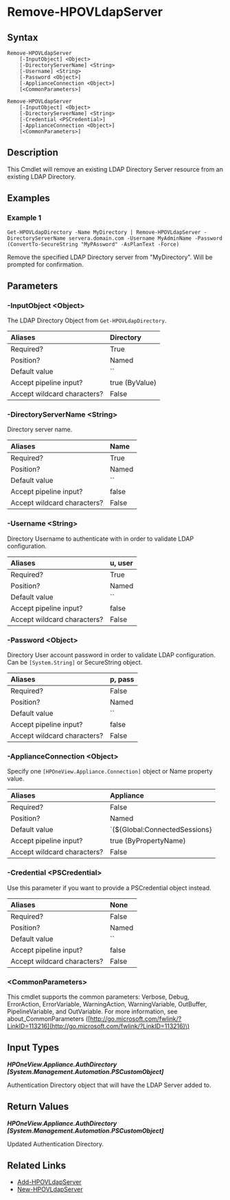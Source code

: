﻿---
description: Remove an existing LDAP Directory Server.
---

# Remove-HPOVLdapServer

## Syntax

```text
Remove-HPOVLdapServer
    [-InputObject] <Object>
    [-DirectoryServerName] <String>
    [-Username] <String>
    [-Password <Object>]
    [-ApplianceConnection <Object>]
    [<CommonParameters>]
```

```text
Remove-HPOVLdapServer
    [-InputObject] <Object>
    [-DirectoryServerName] <String>
    [-Credential <PSCredential>]
    [-ApplianceConnection <Object>]
    [<CommonParameters>]
```

## Description

This Cmdlet will remove an existing LDAP Directory Server resource from an existing LDAP Directory.

## Examples

###  Example 1 

```text
Get-HPOVLdapDirectory -Name MyDirectory | Remove-HPOVLdapServer -DirectoryServerName servera.domain.com -Username MyAdminName -Password (ConvertTo-SecureString "MyPAssword" -AsPlanText -Force)

```

Remove the specified LDAP Directory server from "MyDirectory".  Will be prompted for confirmation.

## Parameters

### -InputObject &lt;Object&gt;

The LDAP Directory Object from `Get-HPOVLdapDirectory`.

| Aliases | Directory |
| :--- | :--- |
| Required? | True |
| Position? | Named |
| Default value | `` |
| Accept pipeline input? | true (ByValue) |
| Accept wildcard characters? | False |

### -DirectoryServerName &lt;String&gt;

Directory server name.

| Aliases | Name |
| :--- | :--- |
| Required? | True |
| Position? | Named |
| Default value | `` |
| Accept pipeline input? | false |
| Accept wildcard characters? | False |

### -Username &lt;String&gt;

Directory Username to authenticate with in order to validate LDAP configuration.

| Aliases | u, user |
| :--- | :--- |
| Required? | True |
| Position? | Named |
| Default value | `` |
| Accept pipeline input? | false |
| Accept wildcard characters? | False |

### -Password &lt;Object&gt;

Directory User account password in order to validate LDAP configuration.  Can be `[System.String]` or SecureString object.

| Aliases | p, pass |
| :--- | :--- |
| Required? | False |
| Position? | Named |
| Default value | `` |
| Accept pipeline input? | false |
| Accept wildcard characters? | False |

### -ApplianceConnection &lt;Object&gt;

Specify one `[HPOneView.Appliance.Connection]` object or Name property value.

| Aliases | Appliance |
| :--- | :--- |
| Required? | False |
| Position? | Named |
| Default value | `(${Global:ConnectedSessions} | ? Default)` |
| Accept pipeline input? | true (ByPropertyName) |
| Accept wildcard characters? | False |

### -Credential &lt;PSCredential&gt;

Use this parameter if you want to provide a PSCredential object instead.

| Aliases | None |
| :--- | :--- |
| Required? | False |
| Position? | Named |
| Default value | `` |
| Accept pipeline input? | false |
| Accept wildcard characters? | False |

### &lt;CommonParameters&gt;

This cmdlet supports the common parameters: Verbose, Debug, ErrorAction, ErrorVariable, WarningAction, WarningVariable, OutBuffer, PipelineVariable, and OutVariable. For more information, see about\_CommonParameters \([http://go.microsoft.com/fwlink/?LinkID=113216](http://go.microsoft.com/fwlink/?LinkID=113216)\)

## Input Types

_**HPOneView.Appliance.AuthDirectory [System.Management.Automation.PSCustomObject]**_

Authentication Directory object that will have the LDAP Server added to.

## Return Values

_**HPOneView.Appliance.AuthDirectory [System.Management.Automation.PSCustomObject]**_

Updated Authentication Directory.

## Related Links

* [Add-HPOVLdapServer](add-hpovldapserver.md)
* [New-HPOVLdapServer](new-hpovldapserver.md)
